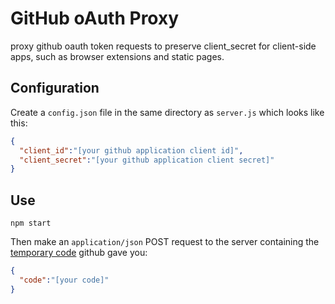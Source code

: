 # GitHub oAuth Proxy

proxy github oauth token requests to preserve client_secret for client-side apps, such as browser extensions and static pages.

## Configuration

Create a `config.json` file in the same directory as `server.js` which looks like this:

```json
{
  "client_id":"[your github application client id]",
  "client_secret":"[your github application client secret]"
}
```

## Use

`npm start`

Then make an `application/json` POST request to the server containing the [temporary code](http://developer.github.com/v3/oauth/#web-application-flow) github gave you:

```json
{
  "code":"[your code]"
}
```